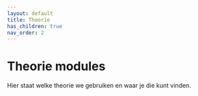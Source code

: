 ```yaml
---
layout: default
title: Theorie
has_children: true
nav_order: 2
---
```


# Theorie modules

Hier staat welke theorie we gebruiken en waar je die kunt vinden.
